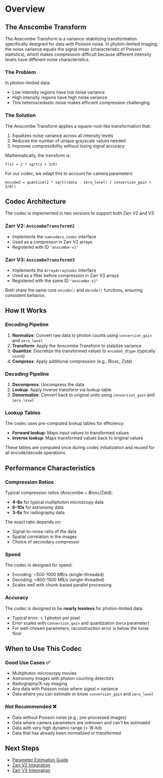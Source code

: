 # Overview

## The Anscombe Transform

The Anscombe Transform is a variance-stabilizing transformation specifically designed for data with Poisson noise. In photon-limited imaging, the noise variance equals the signal mean (characteristic of Poisson statistics), which makes compression difficult because different intensity levels have different noise characteristics.

### The Problem

In photon-limited data:
- Low intensity regions have low noise variance
- High intensity regions have high noise variance
- This heteroscedastic noise makes efficient compression challenging

### The Solution

The Anscombe Transform applies a square-root-like transformation that:
1. Equalizes noise variance across all intensity levels
2. Reduces the number of unique grayscale values needed
3. Improves compressibility without losing signal accuracy

Mathematically, the transform is:

```
f(x) = 2 * sqrt(x + 3/8)
```

For our codec, we adapt this to account for camera parameters:

```
encoded = quantize(2 * sqrt((data - zero_level) / conversion_gain + 3/8))
```

## Codec Architecture

The codec is implemented in two versions to support both Zarr V2 and V3:

### Zarr V2: `AnscombeTransformV2`
- Implements the `numcodecs.Codec` interface
- Used as a compressor in Zarr V2 arrays
- Registered with ID `"anscombe-v1"`

### Zarr V3: `AnscombeTransformV3`
- Implements the `ArrayArrayCodec` interface
- Used as a filter before compression in Zarr V3 arrays
- Registered with the same ID `"anscombe-v1"`

Both share the same core `encode()` and `decode()` functions, ensuring consistent behavior.

## How It Works

### Encoding Pipeline

1. **Normalize**: Convert raw data to photon counts using `conversion_gain` and `zero_level`
2. **Transform**: Apply the Anscombe Transform to stabilize variance
3. **Quantize**: Discretize the transformed values to `encoded_dtype` (typically `uint8`)
4. **Compress**: Apply additional compression (e.g., Blosc, Zstd)

### Decoding Pipeline

1. **Decompress**: Uncompress the data
2. **Lookup**: Apply inverse transform via lookup table
3. **Denormalize**: Convert back to original units using `conversion_gain` and `zero_level`

### Lookup Tables

The codec uses pre-computed lookup tables for efficiency:
- **Forward lookup**: Maps input values to transformed values
- **Inverse lookup**: Maps transformed values back to original values

These tables are computed once during codec initialization and reused for all encode/decode operations.

## Performance Characteristics

### Compression Ratios

Typical compression ratios (Anscombe + Blosc/Zstd):
- **4-8x** for typical multiphoton microscopy data
- **6-10x** for astronomy data
- **3-6x** for radiography data

The exact ratio depends on:
- Signal-to-noise ratio of the data
- Spatial correlation in the images
- Choice of secondary compressor

### Speed

The codec is designed for speed:
- Encoding: ~500-1000 MB/s (single-threaded)
- Decoding: ~800-1500 MB/s (single-threaded)
- Scales well with chunk-based parallel processing

### Accuracy

The codec is designed to be **nearly lossless** for photon-limited data:
- Typical error: < 1 photon per pixel
- Error scales with `conversion_gain` and quantization (`beta` parameter)
- For well-chosen parameters, reconstruction error is below the noise floor

## When to Use This Codec

### Good Use Cases ✅

- Multiphoton microscopy movies
- Astronomy images with photon counting detectors
- Radiography/X-ray imaging
- Any data with Poisson noise where signal ≈ variance
- Data where you can estimate or know `conversion_gain` and `zero_level`

### Not Recommended ❌

- Data without Poisson noise (e.g., pre-processed images)
- Data where camera parameters are unknown and can't be estimated
- Data with very high dynamic range (> 16-bit)
- Data that has already been normalized or transformed

## Next Steps

- [Parameter Estimation Guide](parameter-estimation.md)
- [Zarr V2 Integration](zarr-v2.md)
- [Zarr V3 Integration](zarr-v3.md)
